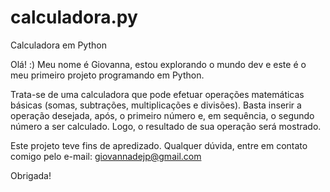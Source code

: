 # calculadora.py
Calculadora em Python

Olá! :)
Meu nome é Giovanna, estou explorando o mundo dev e este é o meu primeiro projeto programando em Python.

Trata-se de uma calculadora que pode efetuar operações matemáticas básicas (somas, subtrações, multiplicações e divisões).
Basta inserir a operação desejada, após, o primeiro número e, em sequência, o segundo número a ser calculado.
Logo, o resultado de sua operação será mostrado.

Este projeto teve fins de apredizado.
Qualquer dúvida, entre em contato comigo pelo e-mail:
giovannadejp@gmail.com

Obrigada!
